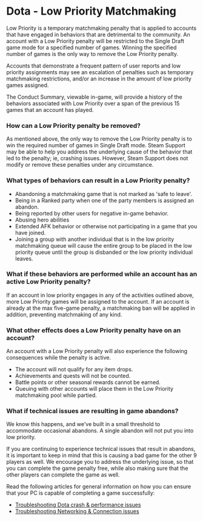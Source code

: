 # Dota - Low Priority Matchmaking

Low Priority is a temporary matchmaking penalty that is applied to accounts that have engaged in behaviors that are detrimental to the community. An account with a Low Priority penalty will be restricted to the Single Draft game mode for a specified number of games. Winning the specified number of games is the only way to remove the Low Priority penalty.  
  
Accounts that demonstrate a frequent pattern of user reports and low priority assignments may see an escalation of penalties such as temporary matchmaking restrictions, and/or an increase in the amount of low priority games assigned.  
  
The Conduct Summary, viewable in-game, will provide a history of the behaviors associated with Low Priority over a span of the previous 15 games that an account has played.  
  
### How can a Low Priority penalty be removed?
As mentioned above, the only way to remove the Low Priority penalty is to win the required number of games in Single Draft mode. Steam Support may be able to help you address the underlying cause of the behavior that led to the penalty; ie, crashing issues. However, Steam Support does not modify or remove these penalties under any circumstance.  
  
### What types of behaviors can result in a Low Priority penalty?

* Abandoning a matchmaking game that is not marked as 'safe to leave'.
* Being in a Ranked party when one of the party members is assigned an abandon.
* Being reported by other users for negative in-game behavior.
* Abusing hero abilities
* Extended AFK behavior or otherwise not participating in a game that you have joined.
* Joining a group with another individual that is in the low priority matchmaking queue will cause the entire group to be placed in the low priority queue until the group is disbanded or the low priority individual leaves.

    
### What if these behaviors are performed while an account has an active Low Priority penalty?
If an account in low priority engages in any of the activities outlined above, more Low Priority games will be assigned to the account. If an account is already at the max five-game penalty, a matchmaking ban will be applied in addition, preventing matchmaking of any kind.  
  
### What other effects does a Low Priority penalty have on an account?
An account with a Low Priority penalty will also experience the following consequences while the penalty is active.  

* The account will not qualify for any item drops.
* Achievements and quests will not be counted.
* Battle points or other seasonal rewards cannot be earned.
* Queuing with other accounts will place them in the Low Priority matchmaking pool while partied.

    
### What if technical issues are resulting in game abandons?
We know this happens, and we've built in a small threshold to accommodate occasional abandons. A single abandon will not put you into low priority.  
  
If you are continuing to experience technical issues that result in abandons, it is important to keep in mind that this is causing a bad game for the other 9 players as well. We encourage you to address the underlying issue, so that you can complete the game penalty free, while also making sure that the other players can complete the game as well.  
  
Read the following articles for general information on how you can ensure that your PC is capable of completing a game successfully:  
  

* [Troubleshooting Dota crash & performance issues](https://help.steampowered.com/en/faqs/view/698B-5A7B-09F5-19FB)
* [Troubleshooting Networking & Connection issues](https://help.steampowered.com/en/faqs/view/74A2-3CA8-FBB5-A464)

